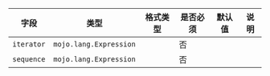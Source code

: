 | 字段 | 类型 | 格式类型 | 是否必须 | 默认值 | 说明 |
|---|---|---|---|---|---|
| `iterator` | `mojo.lang.Expression` |  | 否 |  |
| `sequence` | `mojo.lang.Expression` |  | 否 |  |

